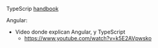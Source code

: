 TypeScrip [handbook](https://www.typescriptlang.org/docs/handbook/intro.html)

Angular:

- Video donde explican Angular, y TypeScript
    + https://www.youtube.com/watch?v=k5E2AVpwsko
